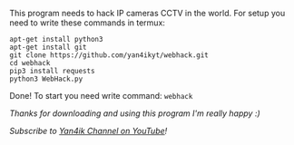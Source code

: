 This program needs to hack IP cameras CCTV in the world.
For setup you need to write these commands in termux:
```
apt-get install python3
apt-get install git
git clone https://github.com/yan4ikyt/webhack.git
cd webhack
pip3 install requests
python3 WebHack.py
```

Done!
To start you need write command: `webhack`

*Thanks for downloading and using this program I'm really happy :)*

*Subscribe to [Yan4ik Channel on YouTube](https://youtube.com/channel/UCu6l8wKI7WGlwoD1It_vcdw)!*
